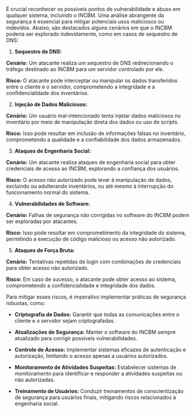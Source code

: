 É crucial reconhecer os possíveis pontos de vulnerabilidade e abuso em qualquer sistema, incluindo o INCBM. Uma análise abrangente da segurança é essencial para mitigar potenciais usos maliciosos ou indevidos. Abaixo, são destacados alguns cenários em que o INCBM poderia ser explorado indevidamente, como em casos de sequestro de DNS:

1. **Sequestro de DNS:**  
   
**Cenário:** Um atacante realiza um sequestro de DNS redirecionando o tráfego destinado ao INCBM para um servidor controlado por ele.
   
**Risco:** O atacante pode interceptar ou manipular os dados transferidos entre o cliente e o servidor, comprometendo a integridade e a confidencialidade dos inventários.

2. **Injeção de Dados Maliciosos:**
   
**Cenário:** Um usuário mal-intencionado tenta injetar dados maliciosos no inventário por meio de manipulação direta dos dados ou uso de scripts.
   
**Risco:** Isso pode resultar em inclusão de informações falsas no inventário, comprometendo a qualidade e a confiabilidade dos dados armazenados.

3. **Ataques de Engenharia Social:**
    
**Cenário:** Um atacante realiza ataques de engenharia social para obter credenciais de acesso ao INCBM, explorando a confiança dos usuários.
   
**Risco:** O acesso não autorizado pode levar à manipulação de dados, excluindo ou adulterando inventários, ou até mesmo à interrupção do funcionamento normal do sistema.

4. **Vulnerabilidades de Software:**
   
**Cenário:** Falhas de segurança não corrigidas no software do INCBM podem ser exploradas por atacantes.
   
**Risco:** Isso pode resultar em comprometimento da integridade do sistema, permitindo a execução de código malicioso ou acesso não autorizado.

5. **Ataques de Força Bruta:**
   
**Cenário:** Tentativas repetidas de login com combinações de credenciais para obter acesso não autorizado.
   
**Risco:** Em caso de sucesso, o atacante pode obter acesso ao sistema, comprometendo a confidencialidade e integridade dos dados.

Para mitigar esses riscos, é imperativo implementar práticas de segurança robustas, como:

- **Criptografia de Dados:** Garantir que todas as comunicações entre o cliente e o servidor sejam criptografadas.
  
- **Atualizações de Segurança:** Manter o software do INCBM sempre atualizado para corrigir possíveis vulnerabilidades.

- **Controle de Acesso:** Implementar sistemas eficazes de autenticação e autorização, limitando o acesso apenas a usuários autorizados.

- **Monitoramento de Atividades Suspeitas:** Estabelecer sistemas de monitoramento para identificar e responder a atividades suspeitas ou não autorizadas.

- **Treinamento de Usuários:** Conduzir treinamentos de conscientização de segurança para usuários finais, mitigando riscos relacionados à engenharia social.